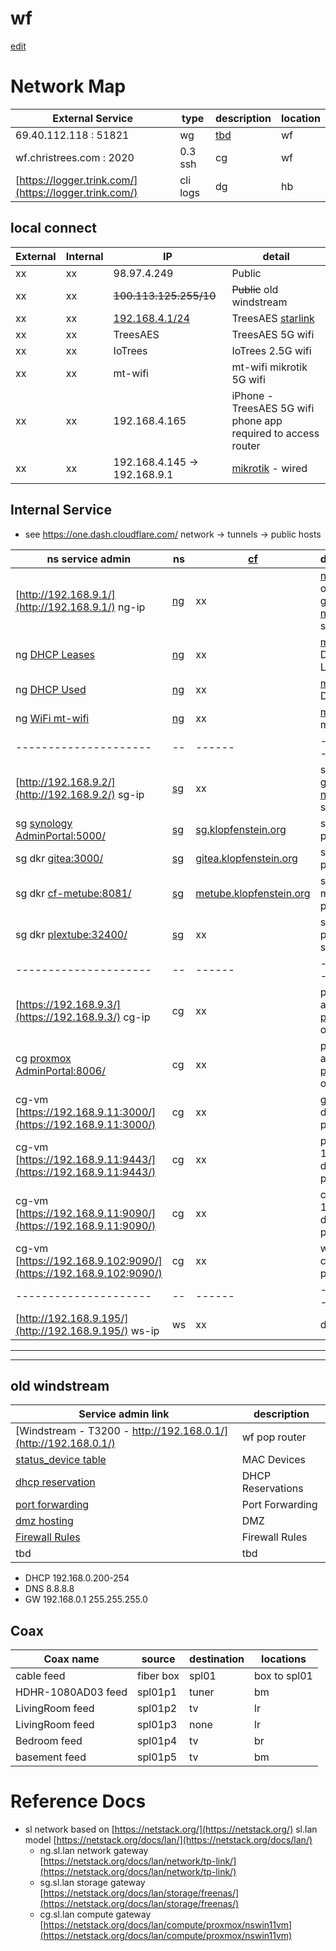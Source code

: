 # wf

[edit](https://github.com/2cld/cf/edit/master/docs/wf.md)
# Network Map

| External Service             | type | description | location    |
|------------------------------|------|-------------|-------------|
|   69.40.112.118   : 51821  | wg | [tbd]() | wf |
| wf.christrees.com :  2020  | 0.3 ssh  | cg | wf |
| [https://logger.trink.com/](https://logger.trink.com/) | cli logs | dg | hb |


## local connect

| External | Internal | IP | detail |
|-------|-------|---------------|---|
| xx | xx | 98.97.4.249 | Public |
| xx | xx | ~~100.113.125.255/10~~ | ~~Public~~ old windstream |
| xx | xx | [192.168.4.1/24](http://192.168.4.1/) | TreesAES [starlink](https://www.starlink.com/) |
| xx | xx | TreesAES | TreesAES 5G wifi |
| xx | xx | IoTrees | IoTrees 2.5G wifi |
| xx | xx | mt-wifi | mt-wifi mikrotik 5G wifi |
| xx | xx | 192.168.4.165 | iPhone - TreesAES 5G wifi phone app required to access router |
| xx | xx | 192.168.4.145 -> 192.168.9.1 | [mikrotik](https://netstack.org/docs/lan/network/mikrotik/) - wired |


## Internal Service 
- see https://one.dash.cloudflare.com/ network -> tunnels -> public hosts

| ns service admin    | ns | [cf](https://one.dash.cloudflare.com/) | description | location | [zt](https://my.zerotier.com/) |
|---------------------|--|------|-------------|----|-----|
| [http://192.168.9.1/](http://192.168.9.1/) ng-ip  | [ng](https://netstack.org/docs/lan/network/) | xx | [ns mikrotik](https://netstack.org/docs/lan/network/mikrotik/) on [network gateway netstack](https://netstack.org/docs/lan/network/) on subnet | wf:ng | xx |
| ng [DHCP Leases](http://192.168.9.1/webfig/#IP:DHCP_Server.Leases) | [ng](https://netstack.org/docs/lan/network/) | xx | [mikrotik](https://netstack.org/docs/lan/network/mikrotik/) DHCP Leases | wf:ng | xx |
| ng [DHCP Used](http://192.168.9.1/webfig/#IP:Pool.Used_Addresses) | [ng](https://netstack.org/docs/lan/network/) | xx | [mikrotik](https://netstack.org/docs/lan/network/mikrotik/) DHCP used | wf:ng | xx |
| ng [WiFi mt-wifi](http://192.168.9.1/webfig/#Wireless.Security_Profiles) | [ng](https://netstack.org/docs/lan/network/) | xx | [mikrotik](https://netstack.org/docs/lan/network/mikrotik/) mt-wifi | wf:ng | xx |
|---------------------|--|------|-------------|----|-----|
| [http://192.168.9.2/](http://192.168.9.2/) sg-ip | [sg](https://netstack.org/docs/lan/storage/) | xx | sg  [storage gateway netstack](https://netstack.org/docs/lan/storage/) on synology | wf:sg  | 10.147.17.209 |
| sg [synology AdminPortal:5000/](http://192.168.9.2:5000/) | [sg](https://netstack.org/docs/lan/storage/) | [sg.klopfenstein.org](https://sg.klopfenstein.org/) | sg buadmin portal | wf:sg  | [10.147.17.209:5000/](http://10.147.17.209:5000/) |
| sg dkr [gitea:3000/](http://192.168.9.2:3000/) | [sg](https://netstack.org/docs/lan/storage/) | [gitea.klopfenstein.org](https://gitea.klopfenstein.org/) | sg gitea portal | wf:sg  | [10.147.17.209:3000/](http://10.147.17.209:3000/) |
| sg dkr [cf-metube:8081/](http://192.168.9.2:8081/) | [sg](https://netstack.org/docs/lan/storage/) | [metube.klopfenstein.org](https://metube.klopfenstein.org/) | sg cf-metube portal | wf:sg  | [10.147.17.209:8081/](http://10.147.17.209:8081/) |
| sg dkr [plextube:32400/](http://192.168.9.2:32400/) | [sg](https://netstack.org/docs/lan/storage/) | xx | sg plextube portal on synology | wf:sg  | [10.147.17.209:32400/](http://10.147.17.209:32400/) |
|---------------------|--|------|-------------|----|-----|
| [https://192.168.9.3/](https://192.168.9.3/) cg-ip  | cg | xx | proxmox admin [cg - proxmox ui](https://192.168.9.3:8006/) on ASUS i5 | wf:cg  | na |
| cg [proxmox AdminPortal:8006/](https://192.168.9.3:8006/) | cg | xx | proxmox admin [cg - proxmox ui](https://192.168.9.3:8006/) on ASUS i5 | wf:cg  | na |
| cg-vm [https://192.168.9.11:3000/](https://192.168.9.11:3000/) | cg  | xx | gitea 100-docker-vm proxmox | wf:ns | na |
| cg-vm [https://192.168.9.11:9443/](https://192.168.9.11:9443/) | cg  | xx | portainer 100-docker-vm proxmox | wf:ns | na |
| cg-vm [https://192.168.9.11:9090/](https://192.168.9.11:9090/) | cg  | xx | cockpit 100-docker-vm proxmox | wf:ns | na |
| cg-vm [https://192.168.9.102:9090/](https://192.168.9.102:9090/) | cg  | xx | ws llscat cockpit portal | wf:ws | na |
|---------------------|--|------|-------------|----|-----|
| [http://192.168.9.195/](http://192.168.9.195/) ws-ip | ws | xx | devwin10 | wf:ws  | 10.147.17.165 |


---
---

## old windstream
| Service admin link | description |
|---|---|
| [Windstream - T3200 - http://192.168.0.1/](http://192.168.0.1/) | wf pop router |
| [status_device table](http://192.168.0.1/modemstatus_lanstatus.html) | MAC Devices |
| [dhcp reservation](http://192.168.0.1/advancedsetup_dhcpreservation.html) | DHCP Reservations |
| [port forwarding](http://192.168.0.1/advancedsetup_advancedportforwarding.html) | Port Forwarding |
| [dmz hosting](http://192.168.0.1/advancedsetup_dmzhosting.html) | DMZ |
| [Firewall Rules](http://192.168.0.1/advancedsetup_firewallsettings.html) | Firewall Rules |
| tbd | tbd |

- DHCP 192.168.0.200-254
- DNS 8.8.8.8
- GW 192.168.0.1 255.255.255.0

## Coax

| Coax name  | source   | destination | locations |
| ---------- |----------|-------------|-----------|
| cable feed | fiber box | spl01    | box to spl01 |
| HDHR-1080AD03 feed | spl01p1 | tuner | bm |
| LivingRoom feed | spl01p2 | tv | lr |
| LivingRoom feed | spl01p3 | none | lr |
| Bedroom feed | spl01p4 | tv | br |
| basement feed | spl01p5 | tv | bm |

# Reference Docs
- sl network based on [https://netstack.org/](https://netstack.org/) sl.lan model [https://netstack.org/docs/lan/](https://netstack.org/docs/lan/)
  - ng.sl.lan network gateway [https://netstack.org/docs/lan/network/tp-link/](https://netstack.org/docs/lan/network/tp-link/)
  - sg.sl.lan storage gateway [https://netstack.org/docs/lan/storage/freenas/](https://netstack.org/docs/lan/storage/freenas/)
  - cg.sl.lan compute gateway [https://netstack.org/docs/lan/compute/proxmox/nswin11vm](https://netstack.org/docs/lan/compute/proxmox/nswin11vm)

